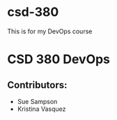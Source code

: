# csd-380
This is for my DevOps course 
<H1>CSD 380 DevOps</H1>

<H2>Contributors:</H2>
<ul>
<li>Sue Sampson</li>
<li>Kristina Vasquez</li>